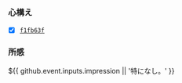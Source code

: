 ### 心構え
* [x] [`f1fb63f`](https://github.com/noraworld/diary-templates-assistant/blob/f1fb63f19150d333b2e08e597bba93eb4b2f4b35/.github/ISSUE_TEMPLATE/readiness.md)

### 所感
${{ github.event.inputs.impression || '特になし。' }}
